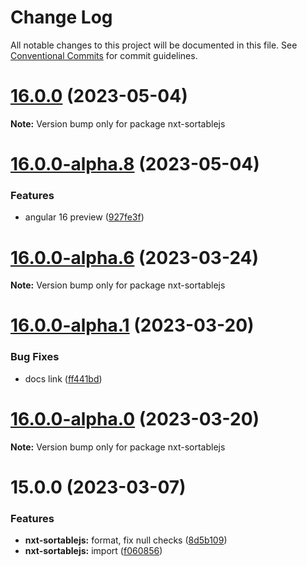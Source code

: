 # Change Log

All notable changes to this project will be documented in this file.
See [Conventional Commits](https://conventionalcommits.org) for commit guidelines.

# [16.0.0](https://github.com/Liquid-JS/nxt-components/compare/v16.0.0-alpha.8...v16.0.0) (2023-05-04)

**Note:** Version bump only for package nxt-sortablejs





# [16.0.0-alpha.8](https://github.com/Liquid-JS/nxt-components/compare/v16.0.0-alpha.7...v16.0.0-alpha.8) (2023-05-04)


### Features

* angular 16 preview ([927fe3f](https://github.com/Liquid-JS/nxt-components/commit/927fe3f94dec9c369b6e693cfc282f245fbfbe72))





# [16.0.0-alpha.6](https://github.com/Liquid-JS/nxt-components/compare/v16.0.0-alpha.5...v16.0.0-alpha.6) (2023-03-24)

**Note:** Version bump only for package nxt-sortablejs





# [16.0.0-alpha.1](https://github.com/Liquid-JS/nxt-components/compare/v16.0.0-alpha.0...v16.0.0-alpha.1) (2023-03-20)


### Bug Fixes

* docs link ([ff441bd](https://github.com/Liquid-JS/nxt-components/commit/ff441bd6939654f8bbab655da891be08629cc36d))





# [16.0.0-alpha.0](https://github.com/Liquid-JS/nxt-components/compare/v15.0.1...v16.0.0-alpha.0) (2023-03-20)

**Note:** Version bump only for package nxt-sortablejs





# 15.0.0 (2023-03-07)


### Features

* **nxt-sortablejs:** format, fix null checks ([8d5b109](https://github.com/Liquid-JS/nxt-components/commit/8d5b109e10b5f051c40d0e2c89d707b979a141ba))
* **nxt-sortablejs:** import ([f060856](https://github.com/Liquid-JS/nxt-components/commit/f060856a64e86a763b64d22e2f1f7359f4337bdf))
